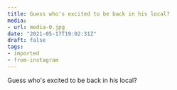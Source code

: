 ```yaml
---
title: Guess who's excited to be back in his local?
media:
- url: media-0.jpg
date: "2021-05-17T19:02:31Z"
draft: false
tags:
- imported
- from-instagram
---
```

Guess who's excited to be back in his local?
